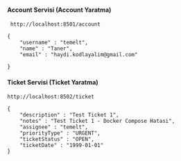 
#### Account Servisi (Account Yaratma)
```
 http://localhost:8501/account

{
	"username" : "temelt",
    "name" : "Taner",
    "email" : "haydi.kodlayalim@gmail.com"
    
}
```

#### Ticket Servisi (Ticket Yaratma)

```
http://localhost:8502/ticket

{
	"description" : "Test Ticket 1",
    "notes" : "Test Ticket 1 - Docker Compose Hatasi",
    "assignee" : "temelt",
    "priorityType" : "URGENT",
    "ticketStatus" : "OPEN",
    "ticketDate" : "1999-01-01"
}
```